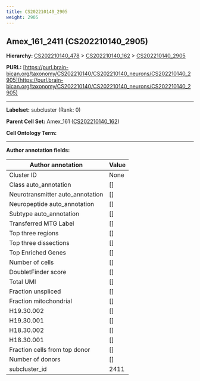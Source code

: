 ```yaml
---
title: CS202210140_2905
weight: 2905
---
```

## Amex_161_2411 (CS202210140_2905)
<b>Hierarchy: </b>
[CS202210140_478](../CS202210140_478) >
[CS202210140_162](../CS202210140_162) >
[CS202210140_2905](../CS202210140_2905)

**PURL:** [https://purl.brain-bican.org/taxonomy/CS202210140/CS202210140_neurons/CS202210140_2905](https://purl.brain-bican.org/taxonomy/CS202210140/CS202210140_neurons/CS202210140_2905)

---


**Labelset:** subcluster (Rank: 0)

**Parent Cell Set:** Amex_161 ([CS202210140_162](../CS202210140_162))



**Cell Ontology Term:** 

[MARKER GENES.]: #


---

[TRANSFERRED ANNOTATIONS.]: #


[AUTHOR ANNOTATION FIELDS.]: #


**Author annotation fields:**

| Author annotation | Value |
|-------------------|-------|
|Cluster ID|None|
|Class auto_annotation|[]|
|Neurotransmitter auto_annotation|[]|
|Neuropeptide auto_annotation|[]|
|Subtype auto_annotation|[]|
|Transferred MTG Label|[]|
|Top three regions|[]|
|Top three dissections|[]|
|Top Enriched Genes|[]|
|Number of cells|[]|
|DoubletFinder score|[]|
|Total UMI|[]|
|Fraction unspliced|[]|
|Fraction mitochondrial|[]|
|H19.30.002|[]|
|H19.30.001|[]|
|H18.30.002|[]|
|H18.30.001|[]|
|Fraction cells from top donor|[]|
|Number of donors|[]|
|subcluster_id|2411|
